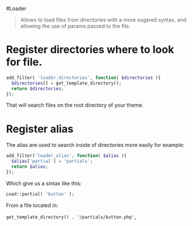 #Loader

> Allows to load files from directories with a more sugared syntax, and
> allowing the use of params passed to the fils.


# Register directories where to look for file.

```php
add_filter( 'loader_directories', function( $directories ){
  $directories[] = get_template_directory();
  return $directories;
});
```

That will search files on the root directory of your theme.


# Register alias

The alias are used to search inside of directories more easily for
example:  

```php
add_filter('loader_alias', function( $alias ){
  $alias['partial'] = 'partials';
  return $alias;
});
```

Which give us a sintax like this: 

```php
Load::partial( 'button' );
```

From a file located in:

`get_template_directory() . '/partials/button.php'`,

